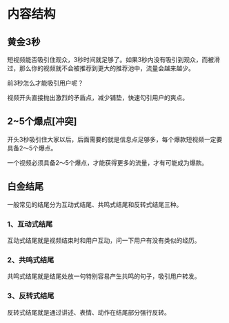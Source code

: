 # 内容结构

## 黄金3秒

短视频能否吸引住观众，3秒时间就足够了。如果3秒内没有吸引到观众，而被滑过，那么你的视频就不会被推荐到更大的推荐池中，流量会越来越少。

前3秒怎么才能吸引用户呢？  

视频开头直接抛出激烈的矛盾点，减少铺垫，快速勾引用户的爽点。

## 2~5个爆点[冲突]

开头3秒吸引住大家以后，后面需要的就是信息点足够多，每个爆款短视频一定要具备2～5个爆点。  

一个视频必须具备2～5个爆点，才能获得更多的流量，才有可能成为爆款。

## 白金结尾  

一般常见的结尾分为互动式结尾、共鸣式结尾和反转式结尾三种。  

### 1、互动式结尾  

互动式结尾就是视频结束时和用户互动，问一下用户有没有类似的经历。  

### 2、共鸣式结尾  

共鸣式结尾就是结尾处放一句特别容易产生共鸣的句子，吸引用户转发。  

### 3、反转式结尾  

反转式结尾就是通过讲述、表情、动作在结尾部分强行反转。  
